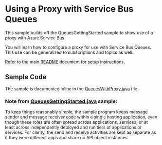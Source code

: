 # Using a Proxy with Service Bus Queues

This sample builds off the QueuesGettingStarted sample to show use of a proxy 
with Azure Service Bus.

You will learn how to configure a proxy for use with Service Bus Queues. This
use can be generalized to subscriptions and topics as well.

Refer to the main [README](../README.md) document for setup instructions. 

## Sample Code 

The sample is documented inline in the [QueuesWithProxy.java](src/main/java/com/microsoft/azure/servicebus/samples/queueswithproxy/QueuesWithProxy.java) file.

### Note from [QueuesGettingStarted.java](../QueuesGettingStarted/src/main/java/com/microsoft/azure/servicebus/samples/queuesgettingstarted/QueuesGettingStarted.java) sample:
To keep things reasonably simple, the sample program keeps message sender and
message receiver code within a single hosting application, even though these
roles are often spread across applications, services, or at least across
independently deployed and run tiers of applications or services. For clarity,
the send and receive activities are kept as separate as if they were different
apps and share no API object instances.

